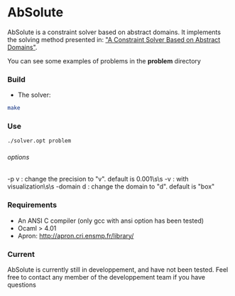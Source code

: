 # AbSolute

AbSolute is a constraint solver based on abstract domains. It implements the solving method presented in: ["A Constraint Solver Based on Abstract Domains"](https://hal.archives-ouvertes.fr/hal-00785604/file/Pelleau_Mine_Truchet_Benhamou.pdf).

You can see some examples of problems in the **problem** directory
### Build 
- The solver: 
```sh 
make
```

### Use
```sh 
./solver.opt problem
```

###### options
  -p v : change the precision to "v". default is 0.001\s\s
  -v : with visualization\s\s
  -domain d : change the domain to "d". default is "box"


### Requirements
- An ANSI C compiler (only gcc with ansi option has been tested)
- Ocaml > 4.01
- Apron: http://apron.cri.ensmp.fr/library/

### Current
AbSolute is currently still in developpement, and have not been tested.
Feel free to contact any member of the developpement team if you have questions

